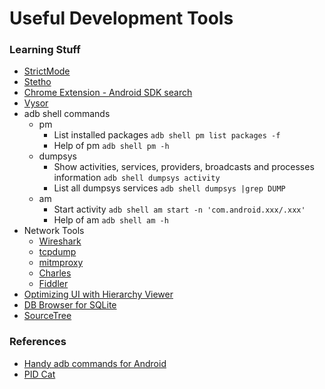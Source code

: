 # Useful Development Tools

### Learning Stuff
- [StrictMode](http://developer.android.com/reference/android/os/StrictMode.html)
- [Stetho](http://facebook.github.io/stetho/)
- [Chrome Extension - Android SDK search](https://chrome.google.com/webstore/detail/android-sdk-search/hgcbffeicehlpmgmnhnkjbjoldkfhoin)
- [Vysor](http://www.vysor.io/)
- adb shell commands
	- pm
		- List installed packages `adb shell pm list packages -f`
		- Help of pm `adb shell pm -h`
	- dumpsys
		- Show activities, services, providers, broadcasts and processes information `adb shell dumpsys activity`
		- List all dumpsys services `adb shell dumpsys |grep DUMP`
	- am
		- Start activity `adb shell am start -n 'com.android.xxx/.xxx'`
		- Help of am `adb shell am -h`
- Network Tools
	- [Wireshark](https://www.wireshark.org/)
	- [tcpdump](http://www.tcpdump.org/)
	- [mitmproxy](https://mitmproxy.org/)
	- [Charles](https://www.charlesproxy.com/)
	- [Fiddler](http://www.telerik.com/fiddler)
- [Optimizing UI with Hierarchy Viewer](http://developer.android.com/tools/help/hierarchy-viewer.html)
- [DB Browser for SQLite](http://sqlitebrowser.org/)
- [SourceTree](https://www.sourcetreeapp.com/)

### References
- [Handy adb commands for Android](http://www.growingwiththeweb.com/2014/01/handy-adb-commands-for-android.html)
- [PID Cat](https://github.com/JakeWharton/pidcat)

